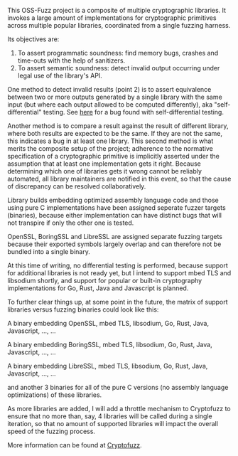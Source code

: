This OSS-Fuzz project is a composite of multiple cryptographic libraries. It invokes a large amount of implementations for cryptographic primitives across multiple popular libraries, coordinated from a single fuzzing harness.

Its objectives are:

1. To assert programmatic soundness: find memory bugs, crashes and time-outs with the help of sanitizers.
2. To assert semantic soundness: detect invalid output occurring under legal use of the library's API.

One method to detect invalid results (point 2) is to assert equivalence between two or more outputs generated by a single library with the same input (but where each output allowed to be computed differently), aka "self-differential" testing. See [here](https://github.com/openssl/openssl/issues/8675) for a bug found with self-differential testing.

Another method is to compare a result against the result of different library, where both results are expected to be the same. If they are not the same, this indicates a bug in at least one library. This second method is what merits the composite setup of the project; adherence to the normative specification of a cryptographic primitive is implicitly asserted under the assumption that at least one implementation gets it right. Because determining which one of libraries gets it wrong cannot be reliably automated, all library maintainers are notified in this event, so that the cause of discrepancy can be resolved collaboratively.

Library builds embedding optimized assembly language code and those using pure C implementations have been assigned seperate fuzzer targets (binaries), because either implementation can have distinct bugs that will not transpire if only the other one is tested.

OpenSSL, BoringSSL and LibreSSL are assigned separate fuzzing targets because their exported symbols largely overlap and can therefore not be bundled into a single binary.

At this time of writing, no differential testing is performed, because support for additional libraries is not ready yet, but I intend to support mbed TLS and libsodium shortly, and support for popular or built-in cryptography implementations for Go, Rust, Java and Javascript is planned.

To further clear things up, at some point in the future, the matrix of support libraries versus fuzzing binaries could look like this:

A binary embedding OpenSSL, mbed TLS, libsodium, Go, Rust, Java, Javascript, ..., ...

A binary embedding BoringSSL, mbed TLS, libsodium, Go, Rust, Java, Javascript, ..., ...

A binary embedding LibreSSL, mbed TLS, libsodium, Go, Rust, Java, Javascript, ..., ...

and another 3 binaries for all of the pure C versions (no assembly language optimizations) of these libraries.

As more libraries are added, I will add a throttle mechanism to Cryptofuzz to ensure that no more than, say, 4 libraries will be called during a single iteration, so that no amount of supported libraries will impact the overall speed of the fuzzing process.

More information can be found at [Cryptofuzz](https://github.com/guidovranken/cryptofuzz).
